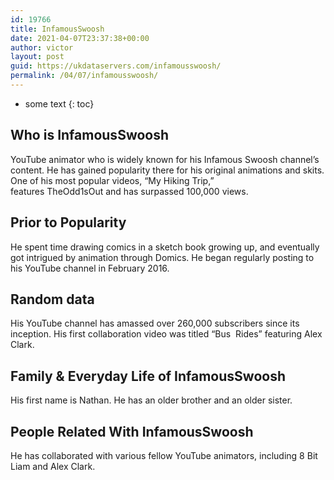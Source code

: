 ```yaml
---
id: 19766
title: InfamousSwoosh
date: 2021-04-07T23:37:38+00:00
author: victor
layout: post
guid: https://ukdataservers.com/infamousswoosh/
permalink: /04/07/infamousswoosh/
---
```


* some text
{: toc}


## Who is InfamousSwoosh



YouTube animator who is widely known for his Infamous Swoosh channel&#8217;s content. He has gained popularity there for his original animations and skits. One of his most popular videos, &#8220;My Hiking Trip,&#8221; features TheOdd1sOut and has surpassed 100,000 views.

                
                
                
## Prior to Popularity



He spent time drawing comics in a sketch book growing up, and eventually got intrigued by animation through Domics. He began regularly posting to his YouTube channel in February 2016. 

                
                
                
## Random data



His YouTube channel has amassed over 260,000 subscribers since its inception. His first collaboration video was titled &#8220;Bus  Rides&#8221; featuring Alex Clark.

                
                
                
## Family & Everyday Life of InfamousSwoosh



His first name is Nathan. He has an older brother and an older sister.

                
                
                
## People Related With InfamousSwoosh



He has collaborated with various fellow YouTube animators, including 8 Bit Liam and Alex Clark. 

                
              
            
          
          
          